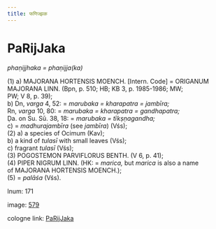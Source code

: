 ```yaml
---
title: फणिज्झक
---
```


# PaRijJaka

<i>phaṇijjhaka = phaṇijja(ka)</i>  <div n="P" />(1) a) <bot>MAJORANA HORTENSIS MOENCH.</bot> [Intern. Code] = <bot>ORIGANUM <div n="lb" />MAJORANA LINN.</bot> (Bpn, p. 510; HB; KB 3, p. 1985-1986; MW; <div n="lb" />PW; V 8, p. 39); <div n="lb" />b) Dn, <i>varga</i> 4, 52: = <i>marubaka = kharapatra = jambīra;</i> <div n="lb" />Rn, <i>varga</i> 10, 80: = <i>marubaka = kharapatra = gandhapatra;</i> <div n="lb" />Ḍa. on Su. Sū. 38, 18: = <i>marubaka = tīkṣṇagandha;</i> <div n="lb" />c) = <i>madhurajambīra</i> (see <i>jambīra</i>) (Vśs); <div n="P" />(2) a) a species of Ocimum (Kav); <div n="lb" />b) a kind of <i>tulasī</i> with small leaves (Vśs); <div n="lb" />c) fragrant <i>tulasī</i> (Vśs); <div n="P" />(3) <bot>POGOSTEMON PARVIFLORUS BENTH.</bot> (V 6, p. 41); <div n="P" />(4) <bot>PIPER NIGRUM LINN.</bot> (HK: = <i>marica,</i> but <i>marica</i> is also a name <div n="lb" />of <bot>MAJORANA HORTENSIS MOENCH.</bot>); <div n="P" />(5) = <i>palāśa</i> (Vśs).

lnum: 171

image: [579](https://www.sanskrit-lexicon.uni-koeln.de/scans/csl-apidev/servepdf.php?dict=snp&page=579)

cologne link: [PaRijJaka](https://sanskrit-lexicon.uni-koeln.de/scans/csl-apidev/getword.php?dict=snp&key=PaRijJaka)

